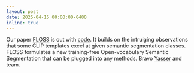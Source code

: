 ```yaml
---
layout: post
date: 2025-04-15 00:00:00-0400
inline: true
---
```


Our paper [FLOSS](https://arxiv.org/abs/2504.10487) is out with [code](https://github.com/yasserben/FLOSS). It builds on the intruiging observations that some CLIP templates excel at given semantic segmentation classes. FLOSS formulates a new training-free Open-vocabulary Semantic Segmentation that can be plugged into any methods. Bravo [Yasser](https://yasserben.github.io/) and team.